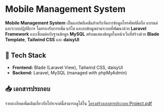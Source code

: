 # Mobile Management System

**Mobile Management System** เป็นแอปพลิเคชันสำหรับจัดการข้อมูลโทรศัพท์มือถือ แบรนด์ และระบบปฏิบัติการ โดยรองรับการเพิ่ม แก้ไข และลบข้อมูลผ่านระบบที่พัฒนาด้วย **Laravel Framework** และเชื่อมต่อกับฐานข้อมูล **MySQL** พร้อมแสดงข้อมูลในหน้าเว็บที่สร้างด้วย **Blade Template**, **Tailwind CSS** และ **daisyUI**

## 🚀 Tech Stack
- **Frontend:** Blade (Laravel View), Tailwind CSS, daisyUI
- **Backend:** Laravel, MySQL (managed with phpMyAdmin)

## 📥 เอกสารประกอบ
รายละเอียดเพิ่มเติมเกี่ยวกับโปรเจกต์นี้สามารถดูได้ใน [โครงสร้างเอกสารประกอบ Project.pdf](https://github.com/ctrlfaith/mobile_management_system/blob/main/mobile_management_system/%E0%B9%82%E0%B8%84%E0%B8%A3%E0%B8%87%E0%B8%AA%E0%B8%A3%E0%B9%89%E0%B8%B2%E0%B8%87%E0%B9%80%E0%B8%AD%E0%B8%81%E0%B8%AA%E0%B8%B2%E0%B8%A3%E0%B8%9B%E0%B8%A3%E0%B8%B0%E0%B8%81%E0%B8%AD%E0%B8%9A%20Project.pdf)
